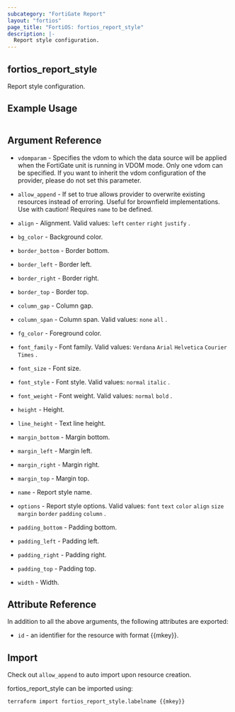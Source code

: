 ```yaml
---
subcategory: "FortiGate Report"
layout: "fortios"
page_title: "FortiOS: fortios_report_style"
description: |-
  Report style configuration.
---
```


## fortios_report_style
Report style configuration.

## Example Usage

```hcl

```

## Argument Reference
* `vdomparam` - Specifies the vdom to which the data source will be applied when the FortiGate unit is running in VDOM mode. Only one vdom can be specified. If you want to inherit the vdom configuration of the provider, please do not set this parameter.
* `allow_append` - If set to true allows provider to overwrite existing resources instead of erroring. Useful for brownfield implementations. Use with caution! Requires `name` to be defined.

* `align` - Alignment. Valid values: `left` `center` `right` `justify` .
* `bg_color` - Background color.
* `border_bottom` - Border bottom.
* `border_left` - Border left.
* `border_right` - Border right.
* `border_top` - Border top.
* `column_gap` - Column gap.
* `column_span` - Column span. Valid values: `none` `all` .
* `fg_color` - Foreground color.
* `font_family` - Font family. Valid values: `Verdana` `Arial` `Helvetica` `Courier` `Times` .
* `font_size` - Font size.
* `font_style` - Font style. Valid values: `normal` `italic` .
* `font_weight` - Font weight. Valid values: `normal` `bold` .
* `height` - Height.
* `line_height` - Text line height.
* `margin_bottom` - Margin bottom.
* `margin_left` - Margin left.
* `margin_right` - Margin right.
* `margin_top` - Margin top.
* `name` - Report style name.
* `options` - Report style options. Valid values: `font` `text` `color` `align` `size` `margin` `border` `padding` `column` .
* `padding_bottom` - Padding bottom.
* `padding_left` - Padding left.
* `padding_right` - Padding right.
* `padding_top` - Padding top.
* `width` - Width.

## Attribute Reference

In addition to all the above arguments, the following attributes are exported:
* `id` - an identifier for the resource with format {{mkey}}.

## Import

Check out `allow_append` to auto import upon resource creation.

fortios_report_style can be imported using:
```sh
terraform import fortios_report_style.labelname {{mkey}}
```
